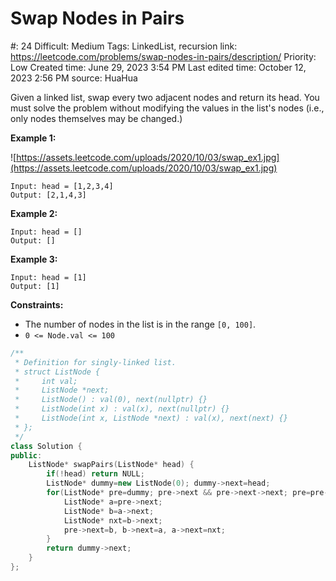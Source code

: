 # Swap Nodes in Pairs

#: 24
Difficult: Medium
Tags: LinkedList, recursion
link: https://leetcode.com/problems/swap-nodes-in-pairs/description/
Priority: Low
Created time: June 29, 2023 3:54 PM
Last edited time: October 12, 2023 2:56 PM
source: HuaHua

Given a linked list, swap every two adjacent nodes and return its head. You must solve the problem without modifying the values in the list's nodes (i.e., only nodes themselves may be changed.)

**Example 1:**

![https://assets.leetcode.com/uploads/2020/10/03/swap_ex1.jpg](https://assets.leetcode.com/uploads/2020/10/03/swap_ex1.jpg)

```
Input: head = [1,2,3,4]
Output: [2,1,4,3]

```

**Example 2:**

```
Input: head = []
Output: []

```

**Example 3:**

```
Input: head = [1]
Output: [1]

```

**Constraints:**

- The number of nodes in the list is in the range `[0, 100]`.
- `0 <= Node.val <= 100`

```cpp
/**
 * Definition for singly-linked list.
 * struct ListNode {
 *     int val;
 *     ListNode *next;
 *     ListNode() : val(0), next(nullptr) {}
 *     ListNode(int x) : val(x), next(nullptr) {}
 *     ListNode(int x, ListNode *next) : val(x), next(next) {}
 * };
 */
class Solution {
public:
    ListNode* swapPairs(ListNode* head) {
        if(!head) return NULL;
        ListNode* dummy=new ListNode(0); dummy->next=head;
        for(ListNode* pre=dummy; pre->next && pre->next->next; pre=pre->next->next){
            ListNode* a=pre->next;
            ListNode* b=a->next;
            ListNode* nxt=b->next;
            pre->next=b, b->next=a, a->next=nxt;
        }
        return dummy->next;
    }
};
```